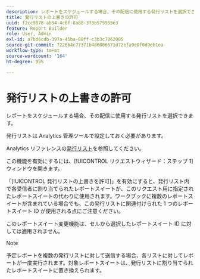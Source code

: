 ```yaml
---
description: レポートをスケジュールする場合、その配信に使用する発行リストを選択できます。
title: 発行リストの上書きの許可
uuid: f2cc9878-ab54-4c6f-8a88-3f3b579955e3
feature: Report Builder
role: User, Admin
exl-id: a7bd6cdb-397a-45ba-88ff-c3b3c7062005
source-git-commit: 7226b4c77371b486006671d72efa9e0f0d9eb1ea
workflow-type: tm+mt
source-wordcount: '164'
ht-degree: 95%

---
```


# 発行リストの上書きの許可

レポートをスケジュールする場合、その配信に使用する発行リストを選択できます。

発行リストは Analytics 管理ツールで設定しておく必要があります。

Analytics リファレンスの[発行リスト](https://experienceleague.adobe.com/docs/analytics/admin/admin-tools/publishing-list.html)を参照してください。

この機能を有効にするには、[!UICONTROL リクエストウィザード：ステップ 1] ウィンドウを開きます。

「[!UICONTROL 発行リストの上書きを許可]」を有効にすると、発行リスト内で各受信者に割り当てられたレポートスイートが、このリクエスト用に指定されたレポートスイートの代わりに使用されます。ワークブックに複数のレポートスイートが含まれている場合でも、この発行リストに関連付けられた 1 つのレポートスイート ID が使用される点にご注意ください。

このレポートスイート変更機能は、セルから選択したレポートスイート ID に対しては適用されません。

>[!NOTE]
>
>予定レポートを複数の発行リストに対して送信する場合、各リストに対してレポートが一度実行されます。対象レポートスイートは、発行リストに割り当てられたレポートスイートに置き換えられます。
